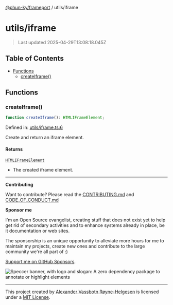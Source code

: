 [@phun-ky/frameport](../README.md) / utils/iframe

# utils/iframe

> Last updated 2025-04-29T13:08:18.045Z

## Table of Contents

- [Functions](#functions)
  - [createIframe()](#createiframe)

## Functions

### createIframe()

```ts
function createIframe(): HTMLIFrameElement;
```

Defined in: [utils/iframe.ts:6](https://github.com/phun-ky/frameport/blob/main/src/utils/iframe.ts#L6)

Create and return an iframe element.

#### Returns

[`HTMLIFrameElement`](https://developer.mozilla.org/docs/Web/API/HTMLIFrameElement)

- The created iframe element.

---

**Contributing**

Want to contribute? Please read the [CONTRIBUTING.md](https://github.com/phun-ky/frameport/blob/main/CONTRIBUTING.md) and [CODE_OF_CONDUCT.md](https://github.com/phun-ky/frameport/blob/main/CODE_OF_CONDUCT.md)

**Sponsor me**

I'm an Open Source evangelist, creating stuff that does not exist yet to help get rid of secondary activities and to enhance systems already in place, be it documentation or web sites.

The sponsorship is an unique opportunity to alleviate more hours for me to maintain my projects, create new ones and contribute to the large community we're all part of :)

[Support me on GitHub Sponsors](https://github.com/sponsors/phun-ky).

![Speccer banner, with logo and slogan: A zero dependency package to annotate or highlight elements](https://github.com/phun-ky/frameport/blob/main/public/frameport-banner.png?raw=true)

---

This project created by [Alexander Vassbotn Røyne-Helgesen](http://phun-ky.net) is licensed under a [MIT License](https://choosealicense.com/licenses/mit/).
